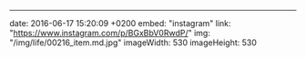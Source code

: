 ---
date: 2016-06-17 15:20:09 +0200
embed: "instagram"
link: "https://www.instagram.com/p/BGxBbV0RwdP/"
img: "/img/life/00216_item.md.jpg"
imageWidth: 530
imageHeight: 530
